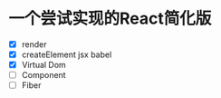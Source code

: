 # 一个尝试实现的React简化版
- [x] render  
- [x] createElement jsx babel  
- [x] Virtual Dom  
- [ ] Component
- [ ] Fiber
